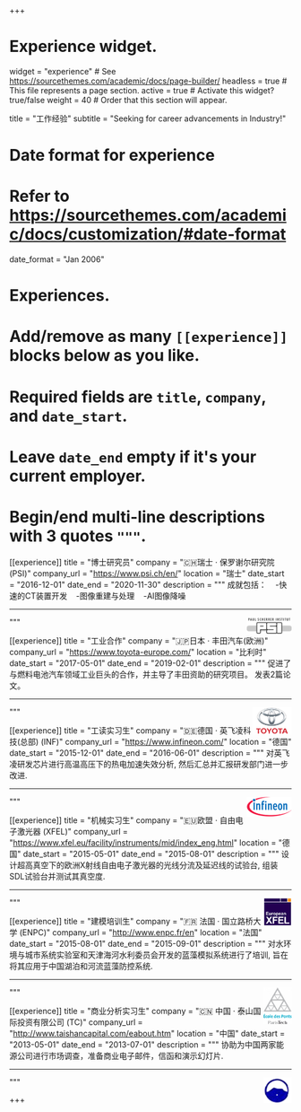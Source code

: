 +++
# Experience widget.
widget = "experience"  # See https://sourcethemes.com/academic/docs/page-builder/
headless = true  # This file represents a page section.
active = true  # Activate this widget? true/false
weight = 40  # Order that this section will appear.

title = "工作经验"
subtitle = "Seeking for career advancements in Industry!"

# Date format for experience
#   Refer to https://sourcethemes.com/academic/docs/customization/#date-format
date_format = "Jan 2006"

# Experiences.
#   Add/remove as many `[[experience]]` blocks below as you like.
#   Required fields are `title`, `company`, and `date_start`.
#   Leave `date_end` empty if it's your current employer.
#   Begin/end multi-line descriptions with 3 quotes `"""`.
[[experience]]
  title = "博士研究员"
  company = "🇨🇭瑞士 · 保罗谢尔研究院 (PSI)"
  company_url = "https://www.psi.ch/en/"
  location = "瑞士"
  date_start = "2016-12-01"
  date_end = "2020-11-30"
  description = """
  成就包括：
   -快速的CT装置开发
   -图像重建与处理
   -AI图像降噪
   
   ---  
  <img src="https://github.com/XuHongCN/academia/raw/master/static/img/psi.png" style="float:right" width="80px">
  """

[[experience]]
  title = "工业合作"
  company = "🇯🇵日本 · 丰田汽车(欧洲)"
  company_url = "https://www.toyota-europe.com/"
  location = "比利时"
  date_start = "2017-05-01"
  date_end = "2019-02-01"
  description = """
  促进了与燃料电池汽车领域工业巨头的合作，并主导了丰田资助的研究项目。 发表2篇论文。

  ---  
  <img src="https://github.com/XuHongCN/academia/raw/master/static/img/toyota.png" style="float:right" width="70px">
  """

[[experience]]
  title = "工读实习生"
  company = "🇩🇪德国 · 英飞凌科技(总部) (INF)"
  company_url = "https://www.infineon.com/"
  location = "德国"
  date_start = "2015-12-01"
  date_end = "2016-06-01"
  description = """
  对英飞凌研发芯片进行高温高压下的热电加速失效分析, 然后汇总并汇报研发部门进一步改进.

  ---  
  <img src="https://github.com/XuHongCN/academia/raw/master/static/img/infineon.png" style="float:right" width="80px">
  """

[[experience]]
  title = "机械实习生"
  company = "🇪🇺欧盟 · 自由电子激光器 (XFEL)"
  company_url = "https://www.xfel.eu/facility/instruments/mid/index_eng.html"
  location = "德国"
  date_start = "2015-05-01"
  date_end = "2015-08-01"
  description = """
  设计超高真空下的欧洲X射线自由电子激光器的光线分流及延迟线的试验台, 组装SDL试验台并测试其真空度.
  
  ---  
  <img src="https://github.com/XuHongCN/academia/raw/master/static/img/xfel.png" style="float:right" width="50px">
  """
  
  [[experience]]
  title = "建模培训生"
  company = ":fr: 法国 · 国立路桥大学 (ENPC)"
  company_url = "http://www.enpc.fr/en"
  location = "法国"
  date_start = "2015-08-01"
  date_end = "2015-09-01"
  description = """
  对水环境与城市系统实验室和天津海河水利委员会开发的蓝藻模拟系统进行了培训, 旨在将其应用于中国湖泊和河流蓝藻防控系统.
  
  ---  
  <img src="https://github.com/XuHongCN/academia/raw/master/static/img/enpc.png" style="float:right" width="50px">
  """
  
  [[experience]]
  title = "商业分析实习生"
  company = ":cn: 中国 · 泰山国际投资有限公司 (TC)"
  company_url = "http://www.taishancapital.com/eabout.htm"
  location = "中国"
  date_start = "2013-05-01"
  date_end = "2013-07-01"
  description = """
  协助为中国两家能源公司进行市场调查，准备商业电子邮件，信函和演示幻灯片.
  
  ---  
  <img src="https://github.com/XuHongCN/academia/raw/master/static/img/taishan.png" style="float:right" width="50px">
  """
  
+++
